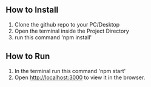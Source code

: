 ## How to Install
1) Clone the github repo to your PC/Desktop
2) Open the terminal inside the Project Directory
3) run this command 'npm install'

## How to Run
1) In the terminal run this command 'npm start'
2) Open [http://localhost:3000](http://localhost:3000) to view it in the browser.